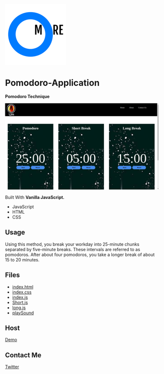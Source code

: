 

![alt text](https://raw.githubusercontent.com/umeshmore45/Timer-Application/master/img/logo.png)

# Pomodoro-Application
**Pomodoro Technique**

![alt text](https://raw.githubusercontent.com/umeshmore45/Pomodoro-Application/master/img/Screenshot%20from%202020-11-27%2001-40-57.png)

Built With  **Vanilla JavaScript.**
 - JavaScript
 - HTML
 - CSS






## Usage
Using this method, you break your workday into 25-minute chunks separated by five-minute breaks. These intervals are referred to as pomodoros. After about four pomodoros, you take a longer break of about 15 to 20 minutes.



## Files

 - [index.html](https://github.com/umeshmore45/Pomodoro-Application/blob/master/index.html)
 - [index.css](https://github.com/umeshmore45/Pomodoro-Application/blob/master/style/index.css)
 - [index.js](https://github.com/umeshmore45/Pomodoro-Application/blob/master/src/index.js)
 - [Short.js](https://github.com/umeshmore45/Pomodoro-Application/blob/master/src/Short.js)
 - [long.js](https://github.com/umeshmore45/Pomodoro-Application/blob/master/src/long.js)
 - [playSound](https://github.com/umeshmore45/Pomodoro-Application/blob/master/src/playaudio.js)



## Host

[Demo]( https://umeshmore45.github.io/Pomodoro-Application/index.html)

## Contact Me
[Twitter](https://twitter.com/Iamdvirus45)

